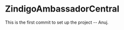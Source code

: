 ZindigoAmbassadorCentral
========================
This is the first commit to set up the project -- Anuj.